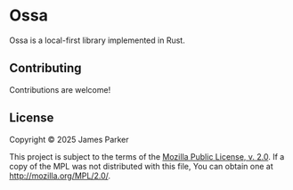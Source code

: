 # Ossa

Ossa is a local-first library implemented in Rust.

## Contributing

Contributions are welcome!

## License

Copyright © 2025 James Parker

This project is subject to the terms of the [Mozilla Public
License, v. 2.0](/LICENSE). If a copy of the MPL was not distributed with this
file, You can obtain one at http://mozilla.org/MPL/2.0/.

